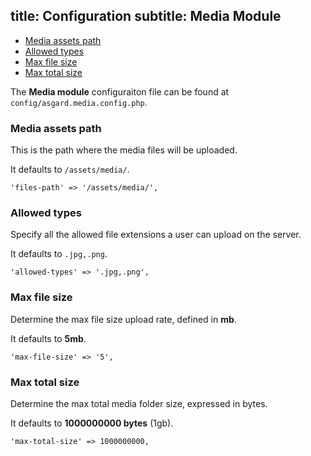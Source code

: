 title: Configuration
subtitle: Media Module
-------

- [Media assets path](#media-assets-path)
- [Allowed types](#allowed-types)
- [Max file size](#max-file-size)
- [Max total size](#max-total-size)

The **Media module** configuraiton file can be found at `config/asgard.media.config.php`.

### <a class="anchor" name="media-assets-path" href="#media-assets-path"></a> Media assets path


This is the path where the media files will be uploaded.

It defaults to `/assets/media/`.

``` .language-php
'files-path' => '/assets/media/',
```

### <a class="anchor" name="allowed-types" href="#allowed-types"></a> Allowed types

Specify all the allowed file extensions a user can upload on the server.

It defaults to `.jpg,.png`.

``` .language-php
'allowed-types' => '.jpg,.png',
```

### <a class="anchor" name="max-file-size" href="#max-file-size"></a> Max file size

Determine the max file size upload rate, defined in **mb**.

It defaults to **5mb**.

``` .language-php
'max-file-size' => '5',
```

### <a class="anchor" name="max-total-size" href="#max-total-size"></a> Max total size

Determine the max total media folder size, expressed in bytes.

It defaults to **1000000000 bytes** (1gb).

``` .language-php
'max-total-size' => 1000000000,
```
